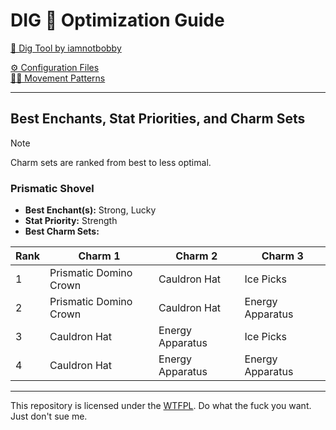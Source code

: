 # DIG 💛 Optimization Guide

[🥄 Dig Tool by iamnotbobby](https://github.com/iamnotbobby/dig-tool)  

[⚙️ Configuration Files](KC-Config-Suite/)  
[🚶‍➡️ Movement Patterns](KC-Config-Suite/Pattern_Suite/)

---

## Best Enchants, Stat Priorities, and Charm Sets

> [!NOTE]
> Charm sets are ranked from best to less optimal.

### Prismatic Shovel
- **Best Enchant(s):** Strong, Lucky
- **Stat Priority:** Strength
- **Best Charm Sets:**

| Rank | Charm 1                | Charm 2                | Charm 3                |
|------|------------------------|------------------------|------------------------|
| 1    | Prismatic Domino Crown | Cauldron Hat           | Ice Picks              |
| 2    | Prismatic Domino Crown | Cauldron Hat           | Energy Apparatus       |
| 3    | Cauldron Hat           | Energy Apparatus       | Ice Picks              |
| 4    | Cauldron Hat           | Energy Apparatus       | Energy Apparatus       |

---

This repository is licensed under the [WTFPL](LICENSE). Do what the fuck you want. Just don't sue me.
